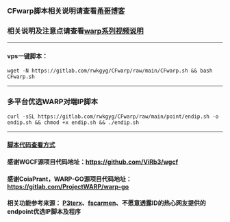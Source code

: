 ### CFwarp脚本相关说明请查看[甬哥博客](https://ygkkk.blogspot.com/2022/09/cfwarp-script.html)
### 相关说明及注意点请查看[warp系列视频说明](https://www.youtube.com/playlist?list=PLMgly2AulGG-WqPXPkHlqWVSfQ3XjHNw8)
------------------------------------------------------------------------------------------------------------------------------
#### vps一键脚本：
```
wget -N https://gitlab.com/rwkgyg/CFwarp/raw/main/CFwarp.sh && bash CFwarp.sh
```
----------------------------------------------------------------------------------------------------------------------

### 多平台优选WARP对端IP脚本
```
curl -sSL https://gitlab.com/rwkgyg/CFwarp/raw/main/point/endip.sh -o endip.sh && chmod +x endip.sh && ./endip.sh
```
-------------------------------------------------------------------------------------------------------------------------

#### [脚本代码查看方式](https://www.fythonfang.com/blog/2019/10/16/linux-core-dump-decrypt-script)

#### 感谢WGCF源项目代码地址：https://github.com/ViRb3/wgcf
#### 感谢CoiaPrant，WARP-GO源项目代码地址：https://gitlab.com/ProjectWARP/warp-go
#### 相关功能参考来源： [P3terx](https://github.com/P3TERX/warp.sh)、[fscarmen](https://github.com/fscarmen/warp)、不愿意透露ID的热心网友提供的endpoint优选IP脚本及程序
